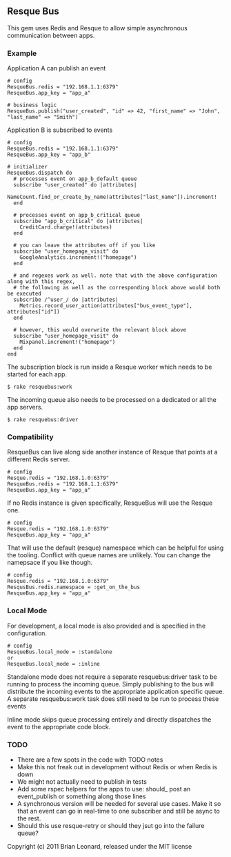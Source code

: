 ## Resque Bus

This gem uses Redis and Resque to allow simple asynchronous communication between apps.

### Example

Application A can publish an event

    # config
    ResqueBus.redis = "192.168.1.1:6379"
    ResqueBus.app_key = "app_a"

    # business logic
    ResqueBus.publish("user_created", "id" => 42, "first_name" => "John", "last_name" => "Smith")

Application B is subscribed to events

    # config
    ResqueBus.redis = "192.168.1.1:6379"
    ResqueBus.app_key = "app_b"
    
    # initializer
    ResqueBus.dispatch do
      # processes event on app_b_default queue
      subscribe "user_created" do |attributes|
        NameCount.find_or_create_by_name(attributes["last_name"]).increment!
      end
      
      # processes event on app_b_critical queue
      subscribe "app_b_critical" do |attributes|
        CreditCard.charge!(attributes)
      end
      
      # you can leave the attributes off if you like
      subscribe "user_homepage_visit" do
        GoogleAnalytics.increment!("homepage")
      end
      
      # and regexes work as well. note that with the above configuration along with this regex,
      # the following as well as the corresponding block above would both be executed
      subscribe /^user_/ do |attributes|
        Metrics.record_user_action(attributes["bus_event_type"], attributes["id"])
      end
      
      # however, this would overwrite the relevant block above
      subscribe "user_homepage_visit" do
        Mixpanel.increment!("homepage")
      end
    end

The subscription block is run inside a Resque worker which needs to be started for each app.

    $ rake resquebus:work
    
The incoming queue also needs to be processed on a dedicated or all the app servers.

    $ rake resquebus:driver
    

### Compatibility

ResqueBus can live along side another instance of Resque that points at a different Redis server.
    
    # config
    Resque.redis = "192.168.1.0:6379"
    ResqueBus.redis = "192.168.1.1:6379"
    ResqueBus.app_key = "app_a"

If no Redis instance is given specifically, ResqueBus will use the Resque one.

    # config
    Resque.redis = "192.168.1.0:6379"
    ResqueBus.app_key = "app_a"

That will use the default (resque) namespace which can be helpful for using the tooling. Conflict with queue names are unlikely. You can change the namepsace if you like though.

    # config
    Resque.redis = "192.168.1.0:6379"
    ResqusBus.redis.namespace = :get_on_the_bus
    ResqueBus.app_key = "app_a"   


### Local Mode

For development, a local mode is also provided and is specified in the
configuration.

    # config
    ResqueBus.local_mode = :standalone
    or 
    ResqueBus.local_mode = :inline

Standalone mode does not require a separate resquebus:driver task to be running to process the
incoming queue. Simply publishing to the bus will distribute the incoming events 
to the appropriate application specific queue.  A separate resquebus:work task does 
still need to be run to process these events

Inline mode skips queue processing entirely and directly dispatches the
event to the appropriate code block. 


### TODO

* There are a few spots in the code with TODO notes
* Make this not freak out in development without Redis or when Redis is down
* We might not actually need to publish in tests
* Add some rspec helpers for the apps to use: should_ post an event_publish or something along those lines
* A synchronous version will be needed for several use cases. Make it so that an event can go in real-time to one subscriber and still be async to the rest.
* Should this use resque-retry or should they jsut go into the failure queue?
    
Copyright (c) 2011 Brian Leonard, released under the MIT license
